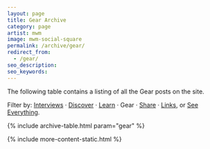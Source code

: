 ```yaml
---
layout: page
title: Gear Archive
category: page
artist: mwm
image: mwm-social-square
permalink: /archive/gear/
redirect_from:
  - /gear/
seo_description:
seo_keywords:
---
```


The following table contains a listing of all the Gear posts on the site.

Filter by: <a href="/archive/interviews">Interviews</a> &middot; <a href="/archive/discover">Discover</a> &middot; <a href="/archive/learn">Learn</a> &middot; Gear &middot; <a href="/archive/share">Share</a> &middot; <a href="/archive/link">Links</a>, or <a href="/archive/">See Everything</a>.

{% include archive-table.html param="gear" %}

{% include more-content-static.html %}
